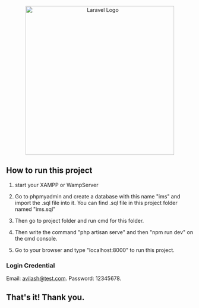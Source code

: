 <p align="center"><a href="https://laravel.com" target="_blank"><img src="https://raw.githubusercontent.com/laravel/art/master/logo-lockup/5%20SVG/2%20CMYK/1%20Full%20Color/laravel-logolockup-cmyk-red.svg" width="400" alt="Laravel Logo"></a></p>

## How to run this project

1. start your XAMPP or WampServer

2. Go to phpmyadmin and create a database with this name "ims" and import the .sql file into it. 
   You can find .sql file in this project folder named "ims.sql" 

3. Then go to project folder and run cmd for this folder.

4. Then write the command "php artisan serve" and then "npm run dev" on the cmd console.  
 
5. Go to your browser and type "localhost:8000" to run this project.
   

### Login Credential

Email: avilash@test.com.
Password: 12345678.




## That's it! Thank you.


